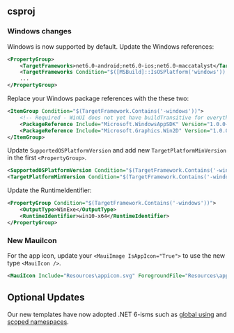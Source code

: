 ## csproj

### Windows changes

Windows is now supported by default. Update the Windows references:

```xml
<PropertyGroup>
	<TargetFrameworks>net6.0-android;net6.0-ios;net6.0-maccatalyst</TargetFrameworks>
	<TargetFrameworks Condition="$([MSBuild]::IsOSPlatform('windows')) and '$(MSBuildRuntimeType)' == 'Full'">$(TargetFrameworks);net6.0-windows10.0.19041</TargetFrameworks>
	...
</PropertyGroup>
```

Replace your Windows package references with the these two:

```xml
<ItemGroup Condition="$(TargetFramework.Contains('-windows'))">
	<!-- Required - WinUI does not yet have buildTransitive for everything -->
	<PackageReference Include="Microsoft.WindowsAppSDK" Version="1.0.0-preview3" />
	<PackageReference Include="Microsoft.Graphics.Win2D" Version="1.0.0.29-preview3" />
</ItemGroup>
```

Update `SupportedOSPlatformVersion` and add new `TargetPlatformMinVersion` in the first `<PropertyGroup>`.

```xml
<SupportedOSPlatformVersion Condition="$(TargetFramework.Contains('-windows'))">10.0.17763.0</SupportedOSPlatformVersion>
<TargetPlatformMinVersion Condition="$(TargetFramework.Contains('-windows'))">10.0.17763.0</TargetPlatformMinVersion>
```

Update the RuntimeIdentifier:

```xml
<PropertyGroup Condition="$(TargetFramework.Contains('-windows'))">
	<OutputType>WinExe</OutputType>
	<RuntimeIdentifier>win10-x64</RuntimeIdentifier>
</PropertyGroup>
```

### New MauiIcon

For the app icon, update your `<MauiImage IsAppIcon="True">` to use the new type `<MauiIcon />`.

```xml
<MauiIcon Include="Resources\appicon.svg" ForegroundFile="Resources\appiconfg.svg" Color="#512BD4" />
```

## Optional Updates

Our new templates have now adopted .NET 6-isms such as [global using](https://github.com/dotnet/maui/blob/main/src/Templates/src/templates/maui-mobile/GlobalUsings.cs) and [scoped namespaces](https://github.com/dotnet/maui/commit/e9eb388f61825d75b361b81bf2798b863503254e). 